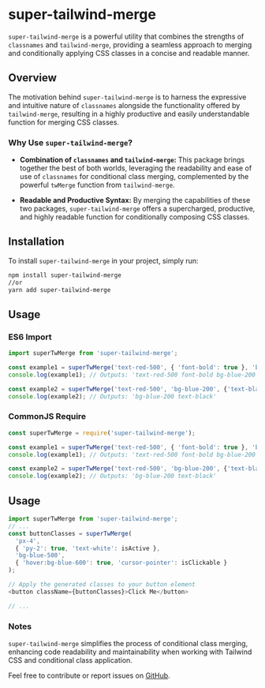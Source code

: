 # super-tailwind-merge

`super-tailwind-merge` is a powerful utility that combines the strengths of `classnames` and `tailwind-merge`, providing a seamless approach to merging and conditionally applying CSS classes in a concise and readable manner.

## Overview

The motivation behind `super-tailwind-merge` is to harness the expressive and intuitive nature of `classnames` alongside the functionality offered by `tailwind-merge`, resulting in a highly productive and easily understandable function for merging CSS classes.

### Why Use `super-tailwind-merge`?

- **Combination of `classnames` and `tailwind-merge`:** This package brings together the best of both worlds, leveraging the readability and ease of use of `classnames` for conditional class merging, complemented by the powerful `twMerge` function from `tailwind-merge`.

- **Readable and Productive Syntax:** By merging the capabilities of these two packages, `super-tailwind-merge` offers a supercharged, productive, and highly readable function for conditionally composing CSS classes.

## Installation

To install `super-tailwind-merge` in your project, simply run:

```bash
npm install super-tailwind-merge
//or
yarn add super-tailwind-merge
```

## Usage
### ES6 Import

```javascript
import superTwMerge from 'super-tailwind-merge';

const example1 = superTwMerge('text-red-500', { 'font-bold': true }, 'bg-blue-200');
console.log(example1); // Outputs: 'text-red-500 font-bold bg-blue-200'

const example2 = superTwMerge('text-red-500', 'bg-blue-200', {'text-black': true});
console.log(example2); // Outputs: 'bg-blue-200 text-black'

```

### CommonJS Require

```javascript
const superTwMerge = require('super-tailwind-merge');

const example1 = superTwMerge('text-red-500', { 'font-bold': true }, 'bg-blue-200');
console.log(example1); // Outputs: 'text-red-500 font-bold bg-blue-200'

const example2 = superTwMerge('text-red-500', 'bg-blue-200', {'text-black': true});
console.log(example2); // Outputs: 'bg-blue-200 text-black'

```

## Usage
```javascript
import superTwMerge from 'super-tailwind-merge';
// ...
const buttonClasses = superTwMerge(
  'px-4',
  { 'py-2': true, 'text-white': isActive },
  'bg-blue-500',
  { 'hover:bg-blue-600': true, 'cursor-pointer': isClickable }
);

// Apply the generated classes to your button element
<button className={buttonClasses}>Click Me</button>

// ...
```

### Notes
`super-tailwind-merge` simplifies the process of conditional class merging, enhancing code readability and maintainability when working with Tailwind CSS and conditional class application.

Feel free to contribute or report issues on [GitHub](https://github.com/ace-builds/super-tailwind-merge).